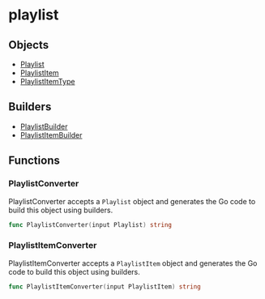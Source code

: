 # playlist

## Objects

 * <span class="badge object-type-struct"></span> [Playlist](./object-Playlist.md)
 * <span class="badge object-type-struct"></span> [PlaylistItem](./object-PlaylistItem.md)
 * <span class="badge object-type-enum"></span> [PlaylistItemType](./object-PlaylistItemType.md)
## Builders

 * <span class="badge builder"></span> [PlaylistBuilder](./builder-PlaylistBuilder.md)
 * <span class="badge builder"></span> [PlaylistItemBuilder](./builder-PlaylistItemBuilder.md)
## Functions

### <span class="badge function"></span> PlaylistConverter

PlaylistConverter accepts a `Playlist` object and generates the Go code to build this object using builders.

```go
func PlaylistConverter(input Playlist) string
```

### <span class="badge function"></span> PlaylistItemConverter

PlaylistItemConverter accepts a `PlaylistItem` object and generates the Go code to build this object using builders.

```go
func PlaylistItemConverter(input PlaylistItem) string
```


